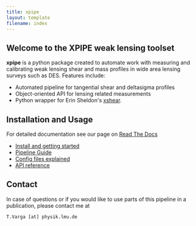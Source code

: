 ```yaml
---
title: xpipe
layout: template
filename: index
--- 
```


## Welcome to the XPIPE weak lensing toolset

**xpipe** is a python package created to automate work with measuring and calibrating weak lensing
shear and mass profiles in wide area lensing surveys such as DES. Features include:

* Automated pipeline for tangential shear and deltasigma profiles
* Object-oriented API for lensing related measurements
* Python wrapper for Erin Sheldon's [xshear](https://github.com/esheldon/xshear).

## Installation and Usage

For detailed documentation see our page on [Read The Docs](http://xpipe.readthedocs.io/)

* [Install and getting started](https://xpipe.readthedocs.io/en/stable/installation.html)
* [Pipeline Guide](https://xpipe.readthedocs.io/en/stable/pipeline_guide.html)
* [Config files explained](https://xpipe.readthedocs.io/en/stable/config.html)
* [API reference](https://xpipe.readthedocs.io/en/stable/api.html)


## Contact

In case of questions or if you would like to use parts of this pipeline in a publication, please contact me at

    T.Varga [at] physik.lmu.de





